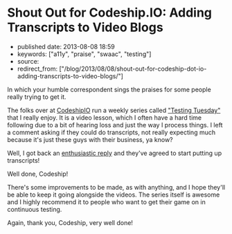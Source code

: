 # Shout Out for Codeship.IO: Adding Transcripts to Video Blogs

- published date: 2013-08-08 18:59
- keywords: ["a11y", "praise", "swaac", "testing"]
- source: 
- redirect_from: ["/blog/2013/08/08/shout-out-for-codeship-dot-io-adding-transcripts-to-video-blogs/"]


In which your humble correspondent sings the praises for some people
really trying to get it.

The folks over at [CodeshipIO](http://blog.codeship.io/) run a weekly
series called ["Testing Tuesday"](http://blog.codeship.io/category/testing-tuesday) 
that I really enjoy. It is a video lesson, which I often have a hard
time following due to a bit of hearing loss and just the way I process
things. I left a comment asking if they could do transcripts, not
really expecting much because it's just these guys with their
business, ya know?

Well, I got back an [enthusiastic reply](http://blog.codeship.io/2013/07/23/testing-tuesday-15-how-to-set-up-cucumber.html#comment-982695501)
and they've agreed to start putting up transcripts!

Well done, Codeship! 

There's some improvements to be made, as with anything, and I hope
they'll be able to keep it going alongside the videos. The series
itself is awesome and I highly recommend it to people who want to get
their game on in continuous testing.

Again, thank you, Codeship, very well done!


